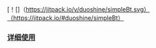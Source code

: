 [！[]（https://jitpack.io/v/duoshine/simpleBt.svg）（https://jitpack.io/#duoshine/simpleBt）


### [详细使用](https://github.com/duoshine/simpleBt/wiki)
